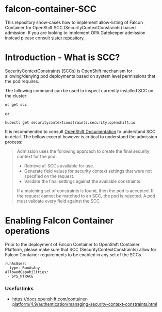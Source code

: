 # falcon-container-SCC

This repository show-cases how to implement allow-listing of Falcon Container for OpenShift SCC (SecurityContextConstraints) based admission.
If you are looking to implement OPA Gatekeeper admission instead please consult [sister repository](https://github.com/isimluk/falcon-container-opa-templates).

# Introduction - What is SCC?

SecurityContextConstraints (SCCs) is OpenShift mechanism for allowing/denying pod deployments based on system level permissions that the pod requires.

The following command can be used to inspect currently installed SCC on the cluster:

    oc get scc
    
or

    kubectl get securitycontextconstraints.security.openshift.io

It is recommended to consult [OpenShift Documentation](https://docs.openshift.com/container-platform/4.9/authentication/managing-security-context-constraints.html) to understand SCC in detail. The bellow excerpt however is critical to understand the admission process:

> Admission uses the following approach to create the final security context for the pod:
>
>  - Retrieve all SCCs available for use.
>  - Generate field values for security context settings that were not specified on the request.
>  - Validate the final settings against the available constraints.
>
> If a matching set of constraints is found, then the pod is accepted. If the request cannot be matched to an SCC, the pod is rejected. A pod must validate every field against the SCC. 

# Enabling Falcon Container operations

Prior to the deployment of Falcon Container to OpenShift Container Platform, please make sure that SCC (SecurityContextConstraints)
allow for Falcon Container requirements to be enabled in any set of the SCCs.


    runAsUser:
      type: RunAsAny
    allowedCapabilities:
     - SYS_PTRACE

### Useful links
 - https://docs.openshift.com/container-platform/4.9/authentication/managing-security-context-constraints.html

